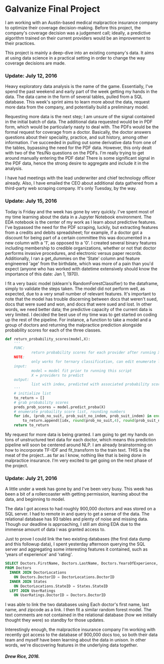 # Galvanize Final Project

I am working with an Austin-based medical malpractice insurance company to optimize their coverage decision-making. Before this project, the company's coverage decision was a judgement call; ideally, a predictive algorithm trained on their current providers would be an improvement to their practices.

This project is mainly a deep-dive into an existing company's data. It aims at using data science in a practical setting in order to change the way coverage decisions are made.

### Update: July 12, 2016

Heavy exploratory data analysis is the name of the game. Essentially, I've spend the past weekend and early part of the week getting my hands in the data. The data came in the form of several tables, pulled from a SQL database. This week's sprint aims to learn more about the data, request more data from the company, and potentially build a preliminary model.

Requesting more data is the next step; I am unsure of the signal contained in the initial batch of data. The additional data requested would be in PDF form, which would be particularly nasty to deal with. The PDFs would be the formal request for coverage from a doctor. Basically, the doctor answers questions about their speciality, practice, and suit history, among other information. I've succeeded in pulling out some derivative data from one of the tables, bypassing the need for the PDF data. However, this only dealt with two of the Yes/No questions on the PDFs. I'm really trying to get around manually entering the PDF data! There is some significant signal in the PDF data, hence the strong desire to aggregate and include it in the analysis.

I have had meetings with the lead underwriter and chief technology officer already. Also, I have emailed the CEO about additional data gathered from a third-party web scraping company. It's only Tuesday, by the way.

### Update: July 15, 2016

Today is Friday and the week has gone by very quickly. I've spent most of my time learning about the data in a Jupyter Notebook environment. The EDA notebook is the center of my work as I learn about predictive features. I've bypassed the need for the PDF scraping, luckily, but extracting features from a credits and debits spreadsheet; for example, if a doctor got a discount for being part of a certain committee this was documented in a new column with a '1', as opposed to a '0'. I created several binary features including membership to credible organizations, whether or not that doctor performs invasive procedures, and electronic versus paper records. Additionally, I ran a get_dummies on the 'State' column and feature engineered 'age' from the birthdate, which was more of a pain than you'd expect (anyone who has worked with datetime extensively should know the importance of this date: Jan 1, 1970).

I fit a very basic model (sklearn's RandomForestClassifier) to the dataframe, simply to validate the steps taken. The model did not perform well, as expected, due to a very small number of relevant features. It's important to note that the model has trouble discerning between docs that weren't sued, docs that were sued and won, and docs that were sued and lost. In other words, we need better data; the predictive capacity of the current data is very limited. I decided the best use of my time was to get started on coding up the rest of the pipeline. For instance, a function to take a model and a group of doctors and returning the malpractice prediction alongside probability scores for each of the three classes.

~~~~ python
def return_probability_scores(model,X):
    '''
    FUNC:
            return probability scores for each provider after running X through a model
    NOTE:
            only works for ternary classification, can edit enumerate line for binary
    input:
            model = model fit prior to running this script
            X = providers to predict
    output:
            list with index, predicted with associated probability score (rounded to four decimal places)
    '''
    # initialize list
    to_return = []
    # grab probability scores
    preds_prob_scores = model.predict_proba(X)
    # enumerate probaility score list, rounding numbers
    for idx, (prob_no_suit, prob_suit_no_indem, prob_suit_indem) in enumerate((preds_prob_scores)):
        to_return.append([idx, round(prob_no_suit,4), round(prob_suit_no_indem,4), round(prob_suit_indem,4)])
    return to_return
~~~~

My request for more data is being granted. I am going to get my hands on tons of unstructured text data for each doctor, which means this prediction pipeline will soon be centered around NLP. I am already brainstorming on how to incorporate TF-IDF and fit_transform to the train text. THIS is the meat of the project...as far as I know, nothing like that is being done in malpractice insurance. I'm very excited to get going on the next phase of the project.

### Update: July 21, 2016

A little under a week has gone by and I've been very busy. This week has been a bit of a rollercoaster with getting permission, learning about the data, and beginning to model.

The data I got access to had roughly 900,000 doctors and was stored on a SQL server. I had to remote in and query to get a sense of the data. The relational database has 93 tables and plenty of noise and missing data. Though our deadline is approaching, I still am doing EDA due to the immense amount of data I was granted access to.

Just to prove I could link the two existing databases (the first data dump and this followup data), I spent yesterday afternoon querying the SQL server and aggregating some interesting features it contained, such as 'years of experience' and 'rating'.

~~~~ sql
SELECT Doctors.FirstName, Doctors.LastName, Doctors.YearsOfExperience, States.Name as 'State', DoctorLocations.Zip, UserRatings.Score
FROM Doctors
  INNER JOIN DoctorLocations
    ON Doctors.DoctorID = DoctorLocations.DoctorID
  INNER JOIN States
    ON DoctorLocations.StateID = States.StateID
  LEFT JOIN UserRatings
    ON UserRatings.DoctorID = Doctors.DoctorID
~~~~

I was able to link the two databases using Each doctor's first name, last name, and zipcode as a link. I then fit a similar random forest model. The text comments are not contained in the relational database (how we initially thought they were) so standby for those updates.

Interestingly enough, the malpractice insurance company I'm working with recently got access to the database of 900,000 docs too, so both their data team and myself have been learning about the data in unison. In other words, we're discovering features in the underlying data together.

##### Drew Rice, 2016.
